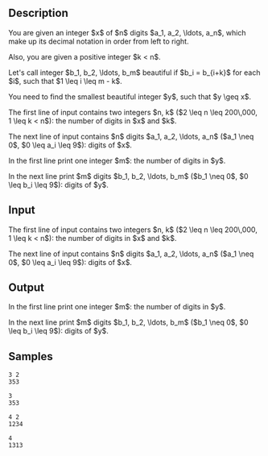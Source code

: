 ## Description

<div><p>You are given an integer $x$ of $n$ digits $a_1, a_2, \ldots, a_n$, which make up its decimal notation in order from left to right.</p><p>Also, you are given a positive integer $k &lt; n$.</p><p>Let's call integer $b_1, b_2, \ldots, b_m$ <span class="tex-font-style-bf">beautiful</span> if $b_i = b_{i+k}$ for each $i$, such that $1 \leq i \leq m - k$.</p><p>You need to find the smallest <span class="tex-font-style-bf">beautiful</span> integer $y$, such that $y \geq x$. </p></div><div class="input-specification"><p>The first line of input contains two integers $n, k$ ($2 \leq n \leq 200\,000, 1 \leq k &lt; n$): the number of digits in $x$ and $k$.</p><p>The next line of input contains $n$ digits $a_1, a_2, \ldots, a_n$ ($a_1 \neq 0$, $0 \leq a_i \leq 9$): digits of $x$.</p></div><div class="output-specification"><p>In the first line print one integer $m$: the number of digits in $y$.</p><p>In the next line print $m$ digits $b_1, b_2, \ldots, b_m$ ($b_1 \neq 0$, $0 \leq b_i \leq 9$): digits of $y$.</p></div>

## Input

<p>The first line of input contains two integers $n, k$ ($2 \leq n \leq 200\,000, 1 \leq k &lt; n$): the number of digits in $x$ and $k$.</p><p>The next line of input contains $n$ digits $a_1, a_2, \ldots, a_n$ ($a_1 \neq 0$, $0 \leq a_i \leq 9$): digits of $x$.</p>

## Output

<p>In the first line print one integer $m$: the number of digits in $y$.</p><p>In the next line print $m$ digits $b_1, b_2, \ldots, b_m$ ($b_1 \neq 0$, $0 \leq b_i \leq 9$): digits of $y$.</p>

## Samples

```input1
3 2
353
```

```output1
3
353
```






```input2
4 2
1234
```

```output2
4
1313
```



